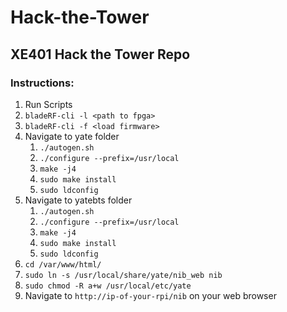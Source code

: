 # Hack-the-Tower
## XE401 Hack the Tower Repo
### Instructions:
1. Run Scripts
2. `bladeRF-cli -l <path to fpga>`
3. `bladeRF-cli -f <load firmware>`
4. Navigate to yate folder 
    1. `./autogen.sh`
    2. `./configure --prefix=/usr/local`
    3. `make -j4`
    4. `sudo make install`
    6. `sudo ldconfig`
5. Navigate to yatebts folder 
    1. `./autogen.sh`
    2. `./configure --prefix=/usr/local`
    3. `make -j4`
    4. `sudo make install`
    6. `sudo ldconfig`
6. `cd /var/www/html/`
7. `sudo ln -s /usr/local/share/yate/nib_web nib`
8. `sudo chmod -R a+w /usr/local/etc/yate`
9. Navigate to `http://ip-of-your-rpi/nib` on your web browser